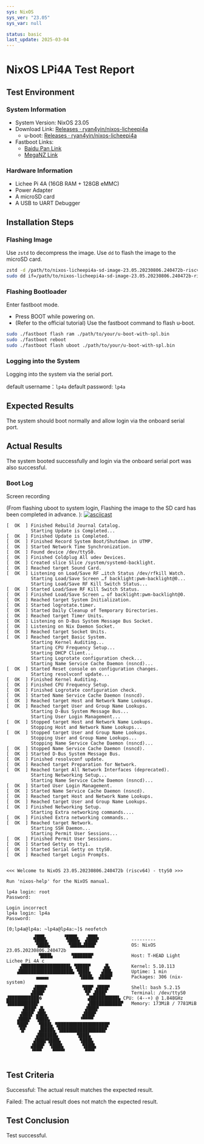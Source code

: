 ```yaml
---
sys: NixOS 
sys_ver: "23.05"
sys_var: null

status: basic
last_update: 2025-03-04
---
```


# NixOS LPi4A Test Report

## Test Environment

### System Information

- System Version: NixOS 23.05
- Download Link: [Releases · ryan4yin/nixos-licheepi4a](https://github.com/ryan4yin/nixos-licheepi4a/releases)
  - u-boot: [Releases · ryan4yin/nixos-licheepi4a](https://github.com/ryan4yin/nixos-licheepi4a/releases)
- Fastboot Links:
  - [Baidu Pan Link](https://pan.baidu.com/e/1xH56ZlewB6UOMlke5BrKWQ)
  - [MegaNZ Link](https://mega.nz/folder/phoQlBTZ#cZeQ3qZ__pDvP94PT3_bGA)

### Hardware Information

- Lichee Pi 4A (16GB RAM + 128GB eMMC)
- Power Adapter
- A microSD card
- A USB to UART Debugger

## Installation Steps

### Flashing Image

Use `zstd` to decompress the image.
Use `dd` to flash the image to the microSD card.

```bash
zstd -d /path/to/nixos-licheepi4a-sd-image-23.05.20230806.240472b-riscv64-linux.img.zst
sudo dd if=/path/to/nixos-licheepi4a-sd-image-23.05.20230806.240472b-riscv64-linux.img.zst of=/dev/your_device bs=1M status=progress
```

### Flashing Bootloader

Enter fastboot mode.

- Press BOOT while powering on.
- (Refer to the official tutorial) Use the fastboot command to flash u-boot.

```bash
sudo ./fastboot flash ram ./path/to/your/u-boot-with-spl.bin
sudo ./fastboot reboot
sudo ./fastboot flash uboot ./path/to/your/u-boot-with-spl.bin
```

### Logging into the System

Logging into the system via the serial port.

default username：`lp4a` default password: `lp4a` 

## Expected Results

The system should boot normally and allow login via the onboard serial port.

## Actual Results

The system booted successfully and login via the onboard serial port was also successful.

### Boot Log

Screen recording 

(From flashing uboot to system login, Flashing the image to the SD card has been completed in advance. ):
[![asciicast](https://asciinema.org/a/KxABHjizPRNfyyZuy5mg4FVTO.svg)](https://asciinema.org/a/KxABHjizPRNfyyZuy5mg4FVTO)

```log
[  OK  ] Finished Rebuild Journal Catalog.                                      
         Starting Update is Completed...                                        
[  OK  ] Finished Update is Completed.                                          
[  OK  ] Finished Record System Boot/Shutdown in UTMP.                          
[  OK  ] Started Network Time Synchronization.                                  
[  OK  ] Found device /dev/ttyS0.                                               
[  OK  ] Finished Coldplug All udev Devices.                                    
[  OK  ] Created slice Slice /system/systemd-backlight.                         
[  OK  ] Reached target Sound Card.                                             
[  OK  ] Listening on Load/Save RF …itch Status /dev/rfkill Watch.              
         Starting Load/Save Screen …f backlight:pwm-backlight@0...              
         Starting Load/Save RF Kill Switch Status...                            
[  OK  ] Started Load/Save RF Kill Switch Status.                               
[  OK  ] Finished Load/Save Screen … of backlight:pwm-backlight@0.              
[  OK  ] Reached target System Initialization.                                  
[  OK  ] Started logrotate.timer.                                               
[  OK  ] Started Daily Cleanup of Temporary Directories.                        
[  OK  ] Reached target Timer Units.                                            
[  OK  ] Listening on D-Bus System Message Bus Socket.                          
[  OK  ] Listening on Nix Daemon Socket.                                        
[  OK  ] Reached target Socket Units.                                           
[  OK  ] Reached target Basic System.                                           
         Starting Kernel Auditing...                                            
         Starting CPU Frequency Setup...                                        
         Starting DHCP Client...                                                
         Starting Logrotate configuration check...                              
         Starting Name Service Cache Daemon (nsncd)...                          
[  OK  ] Started Reset console on configuration changes.                        
         Starting resolvconf update...                                          
[  OK  ] Finished Kernel Auditing.                                              
[  OK  ] Finished CPU Frequency Setup.                                          
[  OK  ] Finished Logrotate configuration check.                                
[  OK  ] Started Name Service Cache Daemon (nsncd).                             
[  OK  ] Reached target Host and Network Name Lookups.                          
[  OK  ] Reached target User and Group Name Lookups.                            
         Starting D-Bus System Message Bus...                                   
         Starting User Login Management...                                      
[  OK  ] Stopped target Host and Network Name Lookups.                          
         Stopping Host and Network Name Lookups...                              
[  OK  ] Stopped target User and Group Name Lookups.                            
         Stopping User and Group Name Lookups...                                
         Stopping Name Service Cache Daemon (nsncd)...                          
[  OK  ] Stopped Name Service Cache Daemon (nsncd).                             
[  OK  ] Started D-Bus System Message Bus.                                      
[  OK  ] Finished resolvconf update.                                            
[  OK  ] Reached target Preparation for Network.                                
[  OK  ] Reached target All Network Interfaces (deprecated).                    
         Starting Networking Setup...                                           
         Starting Name Service Cache Daemon (nsncd)...                          
[  OK  ] Started User Login Management.                                         
[  OK  ] Started Name Service Cache Daemon (nsncd).                             
[  OK  ] Reached target Host and Network Name Lookups.                          
[  OK  ] Reached target User and Group Name Lookups.                            
[  OK  ] Finished Networking Setup.                                             
         Starting Extra networking commands....                                 
[  OK  ] Finished Extra networking commands..                                   
[  OK  ] Reached target Network.                                                
         Starting SSH Daemon...                                                 
         Starting Permit User Sessions...                                       
[  OK  ] Finished Permit User Sessions.                                         
[  OK  ] Started Getty on tty1.                                                 
[  OK  ] Started Serial Getty on ttyS0.                                         
[  OK  ] Reached target Login Prompts.                                          
                                                                                
                                                                                
<<< Welcome to NixOS 23.05.20230806.240472b (riscv64) - ttyS0 >>>               
                                                                                
Run 'nixos-help' for the NixOS manual.                                          
                                                                                
lp4a login: root                                                                
Password:                                                                       
                                                                                
Login incorrect                                                                 
lp4a login: lp4a                                                                
Password:                                                                       
                                                                                
[0;lp4a@lp4a: ~lp4a@lp4a:~]$ neofetch                                           
          ▗▄▄▄       ▗▄▄▄▄    ▄▄▄▖                                              
          ▜███▙       ▜███▙  ▟███▛            ---------                         
           ▜███▙       ▜███▙▟███▛             OS: NixOS 23.05.20230806.240472b  
            ▜███▙       ▜██████▛              Host: T-HEAD Light Lichee Pi 4A c 
     ▟█████████████████▙ ▜████▛     ▟▙        Kernel: 5.10.113                  
    ▟███████████████████▙ ▜███▙    ▟██▙       Uptime: 1 min                     
           ▄▄▄▄▖           ▜███▙  ▟███▛       Packages: 306 (nix-system)        
          ▟███▛             ▜██▛ ▟███▛        Shell: bash 5.2.15                
         ▟███▛               ▜▛ ▟███▛         Terminal: /dev/ttyS0              
▟███████████�                 ▟██████████▙ CPU: (4--+) @ 1.848GHz               
▜██████████▛                  ▟███████████▛   Memory: 173MiB / 7781MiB          
      ▟███▛ ▟▙               ▟███▛                                              
     ▟███▛ ▟██▙             ▟███▛                                               
    ▟███▛  ▜███▙           ▝▀▀▀▀                                                
    ▜██▛    ▜███▙ ▜██████████████████▛                                          
     ▜▛     ▟████▙ ▜████████████████▛                                           
           ▟██████▙       ▜███▙                                                 
          ▟███▛▜███▙       ▜███▙                                                
         ▟███▛  ▜███▙       ▜███▙                                               
         ▝▀▀▀    ▀▀▀▀▘       ▀▀▀▘                                               
                                     
```

## Test Criteria

Successful: The actual result matches the expected result.

Failed: The actual result does not match the expected result.

## Test Conclusion

Test successful.
